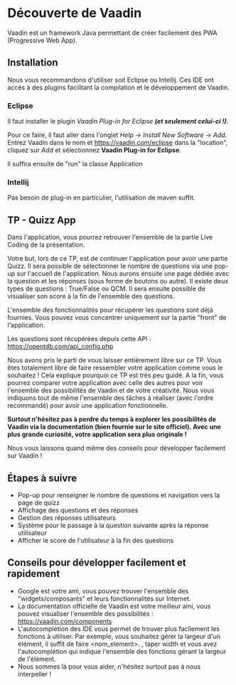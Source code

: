 # Découverte de Vaadin

Vaadin est un framework Java permettant de créer facilement des PWA (Progressive Web App).

## Installation

Nous vous recommandons d'utiliser soit Eclipse ou Intellij. Ces IDE ont accès à des plugins facilitant la compilation et le développement de Vaadin.

### Eclipse 

Il faut installer le plugin *Vaadin Plug-in for Eclipse* ***(et seulement celui-ci !)***.

Pour ce faire, il faut aller dans l'onglet *Help* -> *Install New Software* -> *Add*. Entrez Vaadin dans le nom et https://vaadin.com/eclipse dans la "location", cliquez sur *Add* et sélectionnez **Vaadin Plug-in for Eclipse**.

Il suffira ensuite de "run" la classe Application

### Intellij

Pas besoin de plug-in en particulier, l'utilisation de maven suffit.

## TP - Quizz App

Dans l'application, vous pourrez retrouver l'ensemble de la partie Live Coding de la présentation.

Votre but, lors de ce TP, est de continuer l'application pour avoir une partie Quizz. Il sera possible de sélectionner le nombre de questions via une pop-up sur l'accueil de l'application.
Nous aurons ensuite une page dédiée avec la question et les réponses (sous forme de boutons ou autre).
Il existe deux types de questions : True/False ou QCM.
Il sera ensuite possible de visualiser son score à la fin de l'ensemble des questions.

L'ensemble des fonctionnalités pour récupérer les questions sont déjà fournies. Vous pouvez vous concentrer uniquement sur la partie "front" de l'application.

Les questions sont récupérées depuis cette API : https://opentdb.com/api_config.php

Nous avons pris le parti de vous laisser entièrement libre sur ce TP.
Vous êtes totalement libre de faire ressembler votre application comme vous le souhaitez !
Cela explique pourquoi ce TP est très peu guidé. A la fin, vous pourrez comparer votre application avec celle des autres pour voir l'ensemble des possibilités de Vaadin et de votre créativité.
Nous vous indiquons tout de même l'ensemble des tâches à réaliser (avec l'ordre recommandé) pour avoir une application fonctionnelle.

**Surtout n'hésitez pas à perdre du temps à explorer les possibilités de Vaadin via la documentation (bien fournie sur le site officiel). Avec une plus grande curiosité, votre application sera plus originale !**

Nous vous laissons quand même des conseils pour développer facilement sur Vaadin !

## Étapes à suivre

- Pop-up pour renseigner le nombre de questions et navigation vers la page de quizz
- Affichage des questions et des réponses
- Gestion des réponses utilisateurs
- Système pour le passage à la question suivante après la réponse utilisateur
- Afficher le score de l'utilisateur à la fin des questions

## Conseils pour développer facilement et rapidement

- Google est votre ami, vous pouvez trouver l'ensemble des "widgets/composants" et leurs fonctionnalités sur Internet.
- La documentation officielle de Vaadin est votre meilleur ami, vous pouvez visualiser l'ensemble des possibilités : https://vaadin.com/components
- L'autocomplétion des IDE vous permet de trouver plus facilement les fonctions à utiliser. 
Par exemple, vous souhaitez gérer la largeur d'un élément, il suffit de faire <nom_element>. , taper width et vous avez l'autocomplétion qui indique l'ensemble des fonctions gérant la largeur de l'élément.
- Nous sommes là pour vous aider, n'hésitez surtout pas à nous interpeller !

